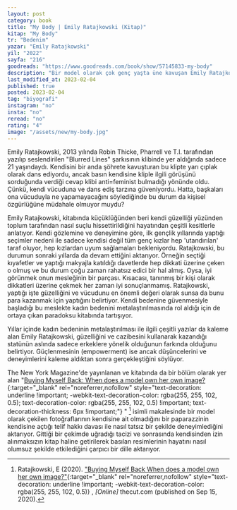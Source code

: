 ```yaml
---
layout: post
category: book
title: "My Body | Emily Ratajkowski (Kitap)"
kitap: "My Body"
tr: "Bedenim"
yazar: "Emily Ratajkowski"
yil: "2022"
sayfa: "216"
goodreads: "https://www.goodreads.com/book/show/57145833-my-body"
description: "Bir model olarak çok genç yaşta üne kavuşan Emily Ratajkowski, yaşadıklarından yola çıkarak hem güzelliğinin getirdiği paradokslara işaret ediyor hem de kadın bedeninin nasıl metalaştırıldığını açıkça ortaya koyuyor."
last_modified_at: 2023-02-04
published: true
posted: 2023-02-04
tag: "biyografi"
instagram: "no"
insta: "no"
reread: "no"
rating: "4"
image: "/assets/new/my-body.jpg"
---
```


Emily Ratajkowski, 2013 yılında Robin Thicke, Pharrell ve T.I. tarafından yazılıp seslendirilen "Blurred Lines" şarkısının klibinde yer aldığında sadece 21 yaşındaydı. Kendisini bir anda şöhrete kavuşturan bu klipte yarı çıplak olarak dans ediyordu, ancak basın kendisine kliple ilgili görüşünü sorduğunda verdiği cevap klibi anti=feminist bulmadığı yönünde oldu. Çünkü, kendi vücuduna ve dans ediş tarzına güveniyordu. Hatta, başkaları ona vücuduyla ne yapamayacağını söylediğinde bu durum da kişisel özgürlüğüne müdahale olmuyor muydu? 

Emily Ratajkowski, kitabında küçüklüğünden beri kendi güzelliği yüzünden toplum tarafından nasıl suçlu hissettirildiğini hayatından çeşitli kesitlerle anlatıyor. Kendi gözlemine ve deneyimine göre, ilk gençlik yıllarında yaptığı seçimler nedeni ile sadece kendisi değil tüm genç kızlar hep 'utandırılan' taraf oluyor, hep kızlardan uyum sağlamaları bekleniyordu. Ratajkowski, bu durumun sonraki yıllarda da devam ettiğini aktarıyor. Örneğin seçtiği kıyafetler ve yaptığı makyajla katıldığı davetlerde hep dikkati üzerine çeken o olmuş ve bu durum çoğu zaman rahatsız edici bir hal almış. Oysa, iyi görünmek onun mesleğinin bir parçası. Kısacası, tanınmış bir kişi olarak dikkatleri üzerine çekmek her zaman iyi sonuçlanmamış. Ratajkowski, yaptığı işte güzelliğini ve vücudunu en önemli değeri olarak sunsa da bunu para kazanmak için yaptığını belirtiyor. Kendi bedenine güvenmesiyle başladığı bu meslekte kadın bedenini metalaştırılmasında rol aldığı için de ortaya çıkan paradoksu kitabında tartışıyor.

Yıllar içinde kadın bedeninin metalaştırılması ile ilgili çeşitli yazılar da kaleme alan Emily Ratajkowski, güzelliğini ve cazibesini kullanarak kazandığı statünün aslında sadece erkeklere yönelik olduğunun farkında olduğunu belirtiyor. Güçlenmesinin (empowerment) ise ancak düşüncelerini ve deneyimlerini kaleme aldıktan sonra gerçekleştiğini söylüyor. 

The New York Magazine'de yayınlanan ve kitabında da bir bölüm olarak yer alan "[Buying Myself Back: When does a model own her own image?](https://www.thecut.com/article/emily-ratajkowski-owning-my-image-essay.html){:target="_blank" rel="noreferrer,nofollow" style="text-decoration: underline !important; -webkit-text-decoration-color: rgba(255, 255, 102, 0.5); text-decoration-color: rgba(255, 255, 102, 0.5) !important; text-decoration-thickness: 6px !important;"}  "  [^1] isimli makalesinde bir model olarak çekilen fotoğraflarının kendisine ait olmadığını bir paparazzinin kendisine açtığı telif hakkı davası ile nasıl tatsız bir şekilde deneyimlediğini aktarıyor. Gittiği bir çekimde uğradığı tacizi ve sonrasında kendisinden izin alınmaksızın kitap haline getirilerek basılan resimlerinin hayatını nasıl olumsuz şekilde etkilediğini çarpıcı bir dille aktarıyor.

[^1]: Ratajkowski,  E (2020). ["Buying Myself Back When does a model own her own image?"](https://www.thecut.com/article/emily-ratajkowski-owning-my-image-essay.html){:target="_blank" rel="noreferrer,nofollow" style="text-decoration: underline !important; -webkit-text-decoration-color: rgba(255, 255, 102, 0.5)}  , _[Online]_ thecut.com (published on Sep 15, 2020).
